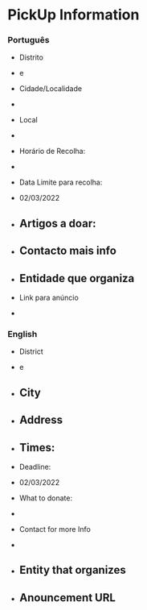 # PickUp Information

### Português

  - Distrito
   - e
  - Cidade/Localidade
   - 
  - Local
   - 

  - Horário de Recolha:
   -

  - Data Limite para recolha:
   - 02/03/2022
 
  - Artigos a doar:
    - 

  - Contacto mais info
    -

  - Entidade que organiza
    -
  
  - Link para anúncio
   -

### English

  - District
   - e

  - City
    - 

  - Address
    - 

  - Times:
    -

  - Deadline:
   - 02/03/2022
 
  - What to donate:
   -

  - Contact for more Info
   -

  - Entity that organizes
    -
  
  - Anouncement URL
    -
